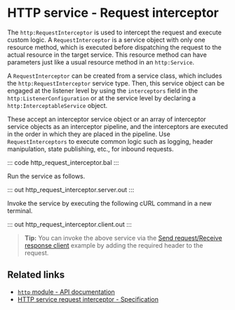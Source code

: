 # HTTP service - Request interceptor

The `http:RequestInterceptor` is used to intercept the request and execute custom logic. A `RequestInterceptor` is a service object with only one resource method, which is executed before dispatching the request to the actual resource in the target service. This resource method can have parameters just like a usual resource method in an `http:Service`. 

A `RequestInterceptor` can be created from a service class, which includes the `http:RequestInterceptor` service type. Then, this service object can be engaged at the listener level by using the `interceptors` field in the `http:ListenerConfiguration` or at the service level by declaring a `http:InterceptableService` object. 

These accept an interceptor service object or an array of interceptor service objects as an interceptor pipeline, and the interceptors are executed in the order in which they are placed in the pipeline. Use `RequestInterceptors` to execute common logic such as logging, header manipulation, state publishing, etc., for inbound requests.

::: code http_request_interceptor.bal :::

Run the service as follows.

::: out http_request_interceptor.server.out :::

Invoke the service by executing the following cURL command in a new terminal.

::: out http_request_interceptor.client.out :::

>**Tip:** You can invoke the above service via the [Send request/Receive response client](/learn/by-example/http-client-send-request-receive-response/) example by adding the required header to the request.

## Related links
- [`http` module - API documentation](https://lib.ballerina.io/ballerina/http/latest/)
- [HTTP service request interceptor - Specification](/spec/http/#811-request-interceptor)
